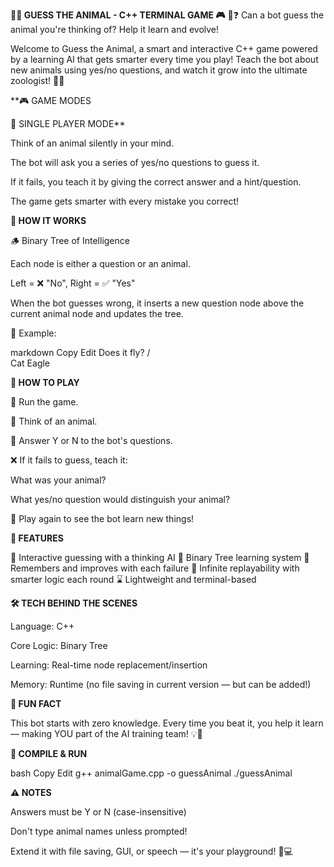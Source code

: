 **🦁🐯 GUESS THE ANIMAL - C++ TERMINAL GAME 🎮**
🤖❓ Can a bot guess the animal you're thinking of? Help it learn and evolve!

Welcome to Guess the Animal, a smart and interactive C++ game powered by a learning AI that gets smarter every time you play! Teach the bot about new animals using yes/no questions, and watch it grow into the ultimate zoologist! 🧠🦍

**🎮 GAME MODES

🧍 SINGLE PLAYER MODE**

Think of an animal silently in your mind.

The bot will ask you a series of yes/no questions to guess it.

If it fails, you teach it by giving the correct answer and a hint/question.

The game gets smarter with every mistake you correct!

**🌳 HOW IT WORKS**

🪵 Binary Tree of Intelligence

Each node is either a question or an animal.

Left = ❌ "No", Right = ✅ "Yes"

When the bot guesses wrong, it inserts a new question node above the current animal node and updates the tree.

🧠 Example:

markdown
Copy
Edit
          Does it fly?
           /      \
        Cat       Eagle


**📜 HOW TO PLAY**

🐾 Run the game.

🤫 Think of an animal.

💬 Answer Y or N to the bot's questions.

❌ If it fails to guess, teach it:

What was your animal?

What yes/no question would distinguish your animal?

🔁 Play again to see the bot learn new things!

**💾 FEATURES**

🎯 Interactive guessing with a thinking AI
🌳 Binary Tree learning system
🧠 Remembers and improves with each failure
🔁 Infinite replayability with smarter logic each round
⌛ Lightweight and terminal-based

**🛠️ TECH BEHIND THE SCENES**

Language: C++

Core Logic: Binary Tree

Learning: Real-time node replacement/insertion

Memory: Runtime (no file saving in current version — but can be added!)

**🧠 FUN FACT**

This bot starts with zero knowledge. Every time you beat it, you help it learn — making YOU part of the AI training team! 💡🐒

**🚀 COMPILE & RUN**

bash
Copy
Edit
g++ animalGame.cpp -o guessAnimal
./guessAnimal

**⚠️ NOTES**

Answers must be Y or N (case-insensitive)

Don't type animal names unless prompted!

Extend it with file saving, GUI, or speech — it's your playground! 🎨💻
